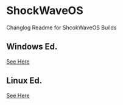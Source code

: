 # ShockWaveOS
Changlog Readme for ShcokWaveOS Builds

## Windows Ed.

[See Here](WINDOWS.md)

## Linux Ed.

[See Here](LINUX.md)

